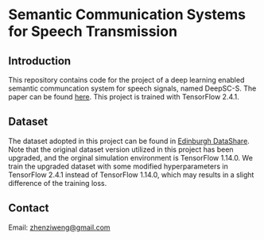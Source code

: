 # Semantic Communication Systems for Speech Transmission
## Introduction
This repository contains code for the project of a deep learning enabled semantic communcation system for speech signals, named DeepSC-S. The paper can be found [here](https://ieeexplore.ieee.org/abstract/document/9450827). This project is trained with TensorFlow 2.4.1.
## Dataset
The dataset adopted in this project can be found in [Edinburgh DataShare](https://datashare.ed.ac.uk/handle/10283/2791). Note that the original dataset version utilized in this project has been upgraded, and the orginal simulation environment is TensorFlow 1.14.0. We train the upgraded dataset with some modified hyperparameters in TensorFlow 2.4.1 instead of TensorFlow 1.14.0, which may results in a slight difference of the training loss.

## Contact

Email: zhenziweng@gmail.com
